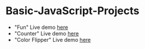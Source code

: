 # Basic-JavaScript-Projects
* "Fun" Live demo [here](https://codepen.io/_sakibhussain/full/gOmKbwg)
* "Counter" Live demo [here](https://codepen.io/_sakibhussain/full/vYxaXrG)
* "Color Flipper" Live demo [here](https://codepen.io/_sakibhussain/full/RwpJveJ)
